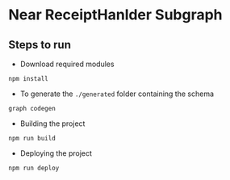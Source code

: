 # Near ReceiptHanlder Subgraph

## Steps to run

* Download required modules
```shell
npm install
```
* To generate the `./generated` folder containing the schema
```shell
graph codegen
```
* Building the project
```shell
npm run build
```
* Deploying the project
```shell
npm run deploy
```